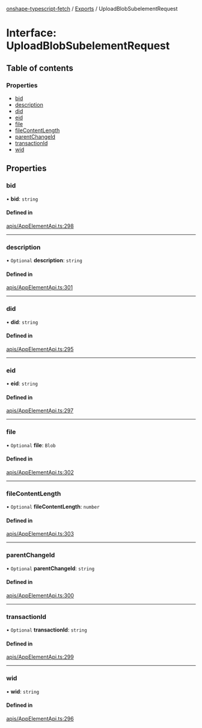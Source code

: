[onshape-typescript-fetch](../README.md) / [Exports](../modules.md) / UploadBlobSubelementRequest

# Interface: UploadBlobSubelementRequest

## Table of contents

### Properties

- [bid](UploadBlobSubelementRequest.md#bid)
- [description](UploadBlobSubelementRequest.md#description)
- [did](UploadBlobSubelementRequest.md#did)
- [eid](UploadBlobSubelementRequest.md#eid)
- [file](UploadBlobSubelementRequest.md#file)
- [fileContentLength](UploadBlobSubelementRequest.md#filecontentlength)
- [parentChangeId](UploadBlobSubelementRequest.md#parentchangeid)
- [transactionId](UploadBlobSubelementRequest.md#transactionid)
- [wid](UploadBlobSubelementRequest.md#wid)

## Properties

### bid

• **bid**: `string`

#### Defined in

[apis/AppElementApi.ts:298](https://github.com/toebes/onshape-typescript-fetch/blob/3e11ae1/apis/AppElementApi.ts#L298)

___

### description

• `Optional` **description**: `string`

#### Defined in

[apis/AppElementApi.ts:301](https://github.com/toebes/onshape-typescript-fetch/blob/3e11ae1/apis/AppElementApi.ts#L301)

___

### did

• **did**: `string`

#### Defined in

[apis/AppElementApi.ts:295](https://github.com/toebes/onshape-typescript-fetch/blob/3e11ae1/apis/AppElementApi.ts#L295)

___

### eid

• **eid**: `string`

#### Defined in

[apis/AppElementApi.ts:297](https://github.com/toebes/onshape-typescript-fetch/blob/3e11ae1/apis/AppElementApi.ts#L297)

___

### file

• `Optional` **file**: `Blob`

#### Defined in

[apis/AppElementApi.ts:302](https://github.com/toebes/onshape-typescript-fetch/blob/3e11ae1/apis/AppElementApi.ts#L302)

___

### fileContentLength

• `Optional` **fileContentLength**: `number`

#### Defined in

[apis/AppElementApi.ts:303](https://github.com/toebes/onshape-typescript-fetch/blob/3e11ae1/apis/AppElementApi.ts#L303)

___

### parentChangeId

• `Optional` **parentChangeId**: `string`

#### Defined in

[apis/AppElementApi.ts:300](https://github.com/toebes/onshape-typescript-fetch/blob/3e11ae1/apis/AppElementApi.ts#L300)

___

### transactionId

• `Optional` **transactionId**: `string`

#### Defined in

[apis/AppElementApi.ts:299](https://github.com/toebes/onshape-typescript-fetch/blob/3e11ae1/apis/AppElementApi.ts#L299)

___

### wid

• **wid**: `string`

#### Defined in

[apis/AppElementApi.ts:296](https://github.com/toebes/onshape-typescript-fetch/blob/3e11ae1/apis/AppElementApi.ts#L296)
